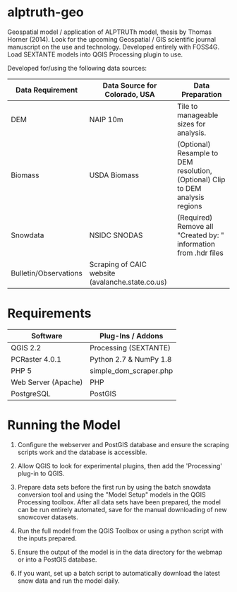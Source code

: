 alptruth-geo
==

Geospatial model / application of ALPTRUTh model, thesis by Thomas Horner (2014).
Look for the upcoming Geospatial / GIS scientific journal manuscript on the use and technology.
Developed entirely with FOSS4G.  Load SEXTANTE models into QGIS Processing plugin to use.

Developed for/using the following data sources:

| Data Requirement | Data Source for Colorado, USA | Data Preparation |
-------------------|-------------------------------|-------------------------|
| DEM |  NAIP 10m | Tile to manageable sizes for analysis.
Biomass | USDA Biomass | (Optional) Resample to DEM resolution, (Optional) Clip to DEM analysis regions
Snowdata | NSIDC SNODAS | (Required) Remove all "Created by: " information from .hdr files
Bulletin/Observations | Scraping of CAIC website (avalanche.state.co.us)


Requirements
==

| Software | Plug-Ins / Addons |
|----------|---------|
| QGIS 2.2 | Processing (SEXTANTE) |
| PCRaster 4.0.1 | Python 2.7 & NumPy 1.8 |
| PHP 5 | simple_dom_scraper.php |
| Web Server (Apache) | PHP |
| PostgreSQL | PostGIS |

Running the Model
==

1) Configure the webserver and PostGIS database and ensure the scraping scripts work and the database is accessible.

2) Allow QGIS to look for experimental plugins, then add the 'Processing' plug-in to QGIS.

2) Prepare data sets before the first run by using the batch snowdata conversion tool and using the "Model Setup" models in the QGIS Processing toolbox.  After all data sets have been prepared, the model can be run entirely automated, save for the manual downloading of new snowcover datasets.

2) Run the full model from the QGIS Toolbox or using a python script with the inputs prepared.

3) Ensure the output of the model is in the data directory for the webmap or into a PostGIS database.

4) If you want, set up a batch script to automatically download the latest snow data and run the model daily.
